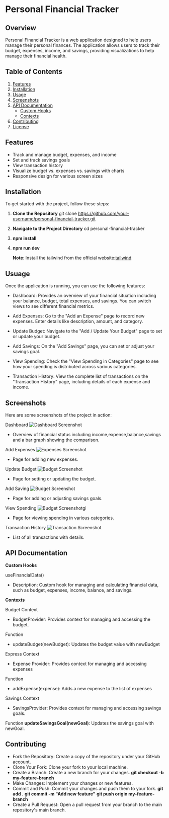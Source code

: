 # Personal Financial Tracker

## Overview

Personal Financial Tracker is a web application designed to help users manage their personal finances. The application allows users to track their budget, expenses, income, and savings, providing visualizations to help manage their financial health.

## Table of Contents

1. [Features](#features)
2. [Installation](#installation)
3. [Usage](#usage)
4. [Screenshots](#screenshots)
5. [API Documentation](#api-documentation)
   - [Custom Hooks](#custom-hooks)
   - [Contexts](#contexts)
6. [Contributing](#contributing)
7. [License](#license)

## Features

- Track and manage budget, expenses, and income
- Set and track savings goals
- View transaction history
- Visualize budget vs. expenses vs. savings with charts
- Responsive design for various screen sizes

## Installation

To get started with the project, follow these steps:

1. **Clone the Repository**
   git clone https://github.com/your-username/personal-financial-tracker.git

2. **Navigate to the Project Directory**
   cd personal-financial-tracker

3. **npm install**

4. **npm run dev**

   **Note**: Install the tailwind from the official website:[tailwind](https://tailwindcss.com/docs/guides/create-react-app)

## Usuage

Once the application is running, you can use the following features:

- Dashboard: Provides an overview of your financial situation including your balance, budget, total expenses, and savings. You can switch views to see different financial metrics.

- Add Expenses: Go to the "Add an Expense" page to record new expenses. Enter details like description, amount, and category.

- Update Budget: Navigate to the "Add / Update Your Budget" page to set or update your budget.

- Add Savings: On the "Add Savings" page, you can set or adjust your savings goal.

- View Spending: Check the "View Spending in Categories" page to see how your spending is distributed across various categories.

- Transaction History: View the complete list of transactions on the "Transaction History" page, including details of each expense and income.

## Screenshots

Here are some screenshots of the project in action:

Dashboard
![Dashboard Screenshot](public/assets/images/dashboardoverview.png)

- Overview of financial status including income,expense,balance,savings and a bar graph showing the comparison.

Add Expenses
![Expenses Screenshot](public/assets/images/addexpense.png)

- Page for adding new expenses.

Update Budget
![Budget Screenshot](public/assets/images/addincome.png)

- Page for setting or updating the budget.

Add Saving
![Budget Screenshot](public/assets/images/addsaving.png)

- Page for adding or adjusting savings goals.

View Spending
![Budget Screenshot](public/assets/images/category.png)gi

- Page for viewing spending in various categories.

Transaction History
![Transaction Screenshot](public/assets/images/transactionhistory.png)

- List of all transactions with details.

## API Documentation

**Custom Hooks**

useFinancialData()

- Description: Custom hook for managing and calculating financial data, such as budget, expenses, income, balance, and savings.

**Contexts**

Budget Context

- BudgetProvider: Provides context for managing and accessing the budget.

Function

- updateBudget(newBudget): Updates the budget value with newBudget

Express Context

- Expense Provider: Provides context for managing and accessing expenses

Function

- addExpense(expense): Adds a new expense to the list of expenses

Savings Context

- SavingsProvider: Provides context for managing and accessing savings goals.

Function
**updateSavingsGoal(newGoal)**: Updates the savings goal with newGoal.

## Contributing

- Fork the Repository: Create a copy of the repository under your GitHub account.
- Clone Your Fork: Clone your fork to your local machine.
- Create a Branch: Create a new branch for your changes.
  **git checkout -b my-feature-branch**
- Make Changes: Implement your changes or new features.
- Commit and Push: Commit your changes and push them to your fork.
  **git add .**
  **git commit -m "Add new feature"**
  **git push origin my-feature-branch**
- Create a Pull Request: Open a pull request from your branch to the main repository's main branch.
